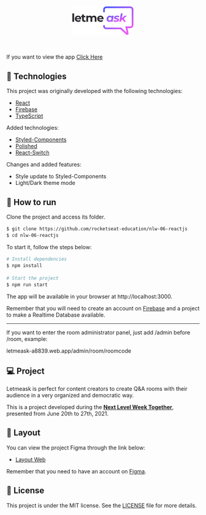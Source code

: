 <p align="center">
  <img alt="Letmeask" src="/src/assets/images/logo.svg" width="160px">
</p>

<br>

If you want to view the app [Click Here](https://letmeask-a8839.web.app/)

## 🧪 Technologies

This project was originally developed with the following technologies:

- [React](https://reactjs.org)
- [Firebase](https://firebase.google.com/)
- [TypeScript](https://www.typescriptlang.org/)

Added technologies:

- [Styled-Components](https://styled-components.com/)
- [Polished](https://github.com/styled-components/polished)
- [React-Switch](https://github.com/markusenglund/react-switch#readme)

Changes and added features:

- Style update to Styled-Components
- Light/Dark theme mode


## 🚀 How to run

Clone the project and access its folder.

```bash
$ git clone https://github.com/rocketseat-education/nlw-06-reactjs
$ cd nlw-06-reactjs
```

To start it, follow the steps below:
```bash
# Install dependencies
$ npm install

# Start the project
$ npm run start
```
The app will be available in your browser at http://localhost:3000.

Remember that you will need to create an account on [Firebase](https://firebase.google.com/) and a project to make a Realtime Database available.


---


If you want to enter the room administrator panel, just add /admin before /room, example:

letmeask-a8839.web.app/admin/room/roomcode


## 💻 Project

Letmeask is perfect for content creators to create Q&A rooms with their audience in a very organized and democratic way.

This is a project developed during the **[Next Level Week Together](https://nextlevelweek.com/)**, presented from June 20th to 27th, 2021.


## 🔖 Layout

You can view the project Figma through the link below:

- [Layout Web](https://www.figma.com/community/file/1009824839797878169/Letmeask) 

Remember that you need to have an account on [Figma](http://figma.com/).

## 📝 License

This project is under the MIT license. See the [LICENSE](LICENSE.md) file for more details.

